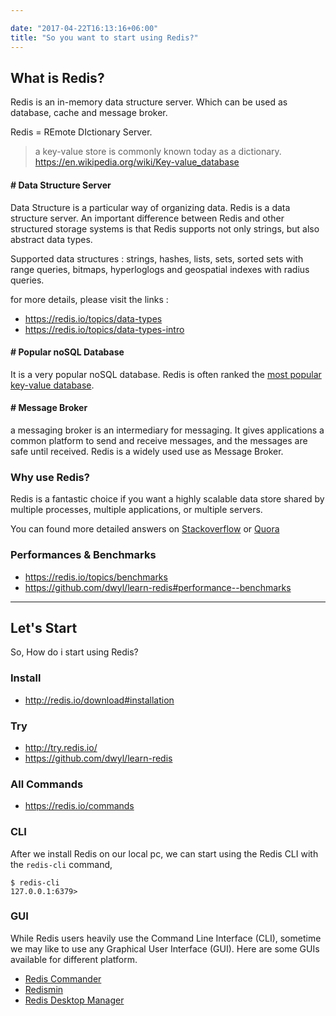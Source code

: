 ```yaml
---

date: "2017-04-22T16:13:16+06:00"
title: "So you want to start using Redis?"
---
```


## What is Redis?

Redis is an in-memory data structure server. Which can be used as database, cache and message broker. 

Redis = REmote DIctionary Server.

>  a key-value store is commonly known today as a dictionary.
>  https://en.wikipedia.org/wiki/Key-value_database

#### # Data Structure Server
Data Structure is a particular way of organizing data. Redis is a data structure server. An important difference between Redis and other structured storage systems is that Redis supports not only strings, but also abstract data types. 

Supported data structures : strings, hashes, lists, sets, sorted sets with range queries, bitmaps, hyperloglogs and geospatial indexes with radius queries.

for more details, please visit the links :

- https://redis.io/topics/data-types
- https://redis.io/topics/data-types-intro

#### # Popular noSQL Database
It is a very popular noSQL database. Redis is often ranked the [most popular key-value database](http://db-engines.com/en/ranking/key-value+store).


#### # Message Broker
a messaging broker is an intermediary for messaging. It gives applications a common platform to send and receive messages, and the messages are safe until received. Redis is a widely used use as Message Broker.


### Why use Redis?
Redis is a fantastic choice if you want a highly scalable data store shared by multiple processes, multiple applications, or multiple servers.

You can found more detailed answers on [Stackoverflow](http://stackoverflow.com/a/13645017/7804179) or [Quora](https://www.quora.com/Why-use-Redis)

### Performances & Benchmarks
- https://redis.io/topics/benchmarks
- https://github.com/dwyl/learn-redis#performance--benchmarks

---

## Let's Start

So, How do i start using Redis?

### Install
- http://redis.io/download#installation
 
### Try 
- http://try.redis.io/
- https://github.com/dwyl/learn-redis

### All Commands 
- https://redis.io/commands

### CLI
After we install Redis on our local pc, we can start using the Redis CLI with the `redis-cli` command,

```   
$ redis-cli
127.0.0.1:6379>
```

### GUI
While Redis users heavily use the Command Line Interface (CLI), sometime we may like to use any Graphical User Interface (GUI). Here are some GUIs available for different platform.
  
- [Redis Commander](https://github.com/joeferner/redis-commander)
- [Redismin](https://www.redsmin.com/)
- [Redis Desktop Manager](http://docs.redisdesktop.com/en/latest/)
  